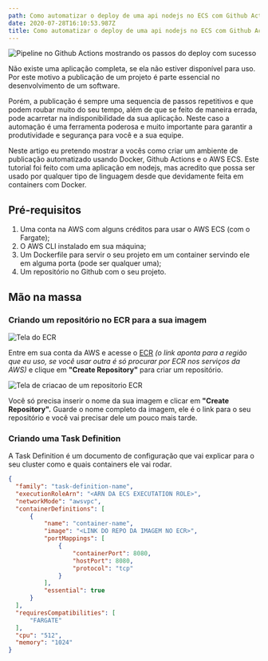 ```yaml
---
path: Como automatizar o deploy de uma api nodejs no ECS com Github Actions
date: 2020-07-28T16:10:53.987Z
title: Como automatizar o deploy de uma api nodejs no ECS com Github Actions
---
```

![Pipeline no Github Actions mostrando os passos do deploy com sucesso](assets/2.png "Pipeline no Github Actions mostrando os passos do deploy com sucesso")

Não existe uma aplicação completa, se ela não estiver disponível para uso. Por este motivo a publicação de um projeto é parte essencial no desenvolvimento de um software. 

Porém, a publicação é sempre uma sequencia de passos repetitivos e que podem roubar muito do seu tempo, além de que se feito de maneira errada, pode acarretar na indisponibilidade da sua aplicação. Neste caso a automação é uma ferramenta poderosa e muito importante para garantir a produtividade e segurança para você e a sua equipe.

Neste artigo eu pretendo mostrar a vocês como criar um ambiente de publicação automatizado usando Docker, Github Actions e o AWS ECS. Este tutorial foi feito com uma aplicação em nodejs, mas acredito que possa ser usado por qualquer tipo de linguagem desde que devidamente feita em containers com Docker.

## Pré-requisitos

1. Uma conta na AWS com alguns créditos para usar o AWS ECS (com o Fargate);
2. O AWS CLI instalado em sua máquina;
3. Um Dockerfile para servir o seu projeto em um container servindo ele em alguma porta (pode ser qualquer uma);
4. Um repositório no Github com o seu projeto.

## Mão na massa

### Criando um repositório no ECR para a sua imagem

![Tela do ECR](assets/3.png "Tela do ECR")

Entre em sua conta da AWS e acesse o [ECR](https://us-east-2.console.aws.amazon.com/ecr/repositories?region=us-east-2#) *(o link aponta para a região que eu uso, se você usar outra é só procurar por ECR nos serviços da AWS)* e clique em **"Create Repository"** para criar um repositório.

![Tela de criacao de um repositorio ECR](assets/1.png "Tela de criacao de um repositorio ECR")

Você só precisa inserir o nome da sua imagem e clicar em **"Create Repository".** Guarde o nome completo da imagem, ele é o link para o seu repositório e você vai precisar dele um pouco mais tarde.

### Criando uma Task Definition

A Task Definition é um documento de configuração que vai explicar para o seu cluster como e quais containers ele vai rodar.

```json
{
  "family": "task-definition-name",
  "executionRoleArn": "<ARN DA ECS EXECUTATION ROLE>",
  "networkMode": "awsvpc",
  "containerDefinitions": [
      {
          "name": "container-name",
          "image": "<LINK DO REPO DA IMAGEM NO ECR>",
          "portMappings": [
              {
                  "containerPort": 8080,
                  "hostPort": 8080,
                  "protocol": "tcp"
              }
          ],
          "essential": true
      }
  ],
  "requiresCompatibilities": [
      "FARGATE"
  ],
  "cpu": "512",
  "memory": "1024"
}
```